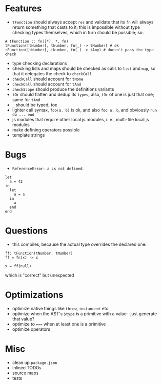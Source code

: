 # Features
- `tFunction` should always accept `res` and validate that its `fn` will always return something that casts to it; this is impossible without type checking types themselves, which in turn should be possible; so:
```
# tFunction :: fn([*], *, fn)
tFunction([tNumber], tNumber, fn(_) -> tNumber) # ok
tFunction([tNumber], tNumber, fn(_) -> tAny) # doesn't pass the type check
```
- type checking declarations
- checking lists and maps should be checked as calls to `list` and `map`, so that it delegates the check to `checkCall`
- `checkCall` should account for `tNone`
- `checkCall` should account for `tAnd`
- `checkScope` should produce the definitions variants
- `tOr` should flatten and dedup its `types`; also, `tOr` of one is just that one; same for `tAnd`
- `_` should be typed, too
- lighter call syntax, `foo(a, b)` is ok, and also `foo a, b`, and obviously `run do ... end`
- js modules that require other local js modules, i. e., multi-file local js modules
- make defining operators possible
- template strings

# Bugs
- `ReferenceError: a is not defined`:
```
let
  a = 42
in
  let
    a = a
  in
    a
  end
end
```

# Questions
- this compiles, because the actual type overrides the declared one:
```
ff: tFunction(tNumber, tNumber)
ff = fn(x) -> x

x = ff(null)
```
which is "correct" but unexpected


# Optimizations
- optimize native things like `throw`, `instanceof` etc
- optimize when the AST's `$type` is a primitive with a value--just generate that value?
- optimize to `===` when at least one is a primitive
- optimize operators

# Misc
- clean up `package.json`
- inlined TODOs
- source maps
- tests
